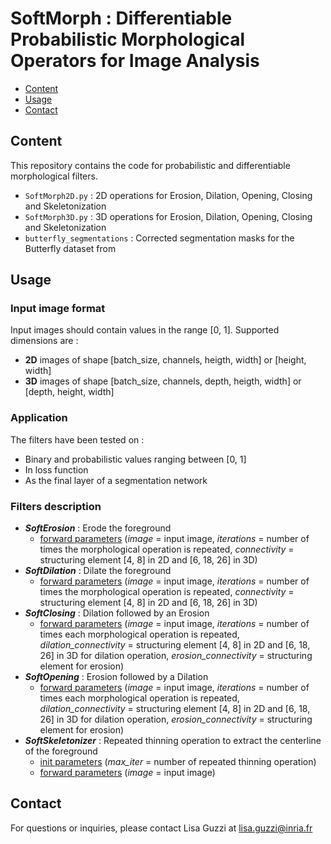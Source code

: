 # SoftMorph : Differentiable Probabilistic Morphological Operators for Image Analysis

* [Content](#content)
* [Usage](#usage)
* [Contact](#contact)

## Content
This repository contains the code for probabilistic and differentiable morphological filters. 
* `SoftMorph2D.py` : 2D operations for Erosion, Dilation, Opening, Closing and Skeletonization
* `SoftMorph3D.py` : 3D operations for Erosion, Dilation, Opening, Closing and Skeletonization
* `butterfly_segmentations` : Corrected segmentation masks for the Butterfly dataset from 

## Usage
### Input image format
Input images should contain values in the range [0, 1]. Supported dimensions are :
* **2D** images of shape [batch_size, channels, heigth, width] or [height, width]
* **3D** images of shape [batch_size, channels, depth, heigth, width] or [depth, height, width]

### Application
The filters have been tested on  :
* Binary and probabilistic values ranging between [0, 1]
* In loss function
* As the final layer of a segmentation network

### Filters description
* ***SoftErosion*** : Erode the foreground 
    * <u>forward parameters</u> (*image* = input image, *iterations* = number of times the morphological operation is repeated, *connectivity* = structuring element [4, 8] in 2D and [6, 18, 26] in 3D)
* ***SoftDilation*** : Dilate the foreground
    * <u>forward parameters</u> (*image* = input image, *iterations* = number of times the morphological operation is repeated, *connectivity* = structuring element [4, 8] in 2D and [6, 18, 26] in 3D)
* ***SoftClosing*** : Dilation followed by an Erosion
    * <u>forward parameters</u> (*image* = input image, *iterations* = number of times each morphological operation is repeated, *dilation_connectivity* = structuring element [4, 8] in 2D and [6, 18, 26] in 3D for dilation operation, *erosion_connectivity* = structuring element for erosion)
* ***SoftOpening*** : Erosion followed by a Dilation
    * <u>forward parameters</u> (*image* = input image, *iterations* = number of times each morphological operation is repeated, *dilation_connectivity* = structuring element [4, 8] in 2D and [6, 18, 26] in 3D for dilation operation, *erosion_connectivity* = structuring element for erosion)
* ***SoftSkeletonizer*** : Repeated thinning operation to extract the centerline of the foreground
    * <u>init parameters</u> (*max_iter* = number of repeated thinning operation)
    * <u>forward parameters</u> (*image* = input image)



## Contact
For questions or inquiries, please contact Lisa Guzzi at lisa.guzzi@inria.fr 
